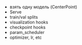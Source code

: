 - взять одну модель (CenterPoint)
- Serve
- train/val splits
- visualization hooks
- checkpoint hooks
- param_scheduler
- optimizer, lr, etc
